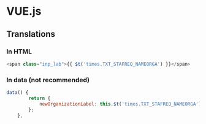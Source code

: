 # VUE.js

## Translations

### In HTML

```js
<span class="inp_lab">{{ $t('times.TXT_STAFREQ_NAMEORGA') }}</span>

```

### In data (not recommended)

```js
data() {
        return {
            newOrganizationLabel: this.$t('times.TXT_STAFREQ_NAMEORGA')
        };
    },
```
